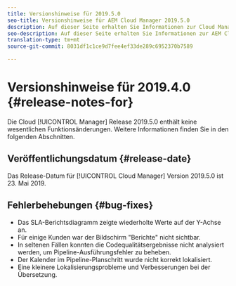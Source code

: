 ```yaml
---
title: Versionshinweise für 2019.5.0
seo-title: Versionshinweise für AEM Cloud Manager 2019.5.0
description: Auf dieser Seite erhalten Sie Informationen zur Cloud Manager-Version 2019.5.0.
seo-description: Auf dieser Seite erhalten Sie Informationen zur AEM Cloud Manager-Version 2019.5.0.
translation-type: tm+mt
source-git-commit: 8031df1c1ce9d7fee4ef33de289c6952370b7589

---
```



# Versionshinweise für 2019.4.0 {#release-notes-for}

Die Cloud [!UICONTROL Manager] Release 2019.5.0 enthält keine wesentlichen Funktionsänderungen. Weitere Informationen finden Sie in den folgenden Abschnitten.

## Veröffentlichungsdatum {#release-date}

Das Release-Datum für [!UICONTROL Cloud Manager] Version 2019.5.0 ist 23. Mai 2019.


## Fehlerbehebungen {#bug-fixes}

* Das SLA-Berichtsdiagramm zeigte wiederholte Werte auf der Y-Achse an.
* Für einige Kunden war der Bildschirm &quot;Berichte&quot; nicht sichtbar.
* In seltenen Fällen konnten die Codequalitätsergebnisse nicht analysiert werden, um Pipeline-Ausführungsfehler zu beheben.
* Der Kalender im Pipeline-Planschritt wurde nicht korrekt lokalisiert.
* Eine kleinere Lokalisierungsprobleme und Verbesserungen bei der Übersetzung.